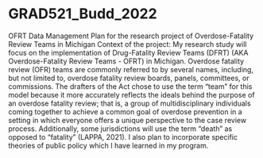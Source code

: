 # GRAD521_Budd_2022
OFRT
Data Management Plan for the research project of Overdose-Fatality Review Teams in Michigan
Context of the project:
My research study will focus on the implementation of Drug-Fatality Review Teams (DFRT) (AKA Overdose-Fatality Review Teams - OFRT) in Michigan. Overdose fatality review (OFR) teams are commonly referred to by several names, including, but not limited to, overdose fatality review boards, panels, committees, or commissions. The drafters of the Act chose to use the term “team” for this model because it more accurately reflects the ideals behind the purpose of an overdose fatality review; that is, a group of multidisciplinary individuals coming together to achieve a common goal of overdose prevention in a setting in which everyone offers a unique perspective to the case review process. Additionally, some jurisdictions will use the term “death” as opposed to “fatality” (LAPPA, 2021). I also plan to incorporate specific theories of public policy which I have learned in my program. 
